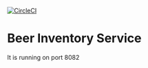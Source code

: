 [![CircleCI](https://circleci.com/gh/sayantjm/sfguru-beer-inventory-service.svg?style=svg)](https://circleci.com/gh/sayantjm/sfguru-beer-inventory-service)

# Beer Inventory Service
It is running on port 8082
